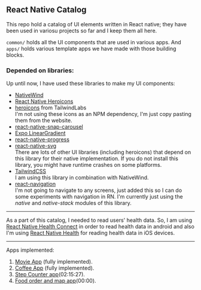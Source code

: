 ## React Native Catalog

This repo hold a catalog of UI elements written in React native; they have been used in variosu projects so far and I
keep them all here.

`common/` holds all the UI components that are used in various apps. And `apps/` holds various template apps we have
made with those building blocks.

### Depended on libraries:

Up until now, I have used these libraries to make my UI components:
<ul>
<li><a href="https://github.com/marklawlor/nativewind">NativeWind</a></li>
<li><a href="https://github.com/ecklf/react-native-heroicons">React Native Heroicons</a></li>
<li><a href="https://github.com/tailwindlabs/heroicons">heroicons</a> from TailwindLabs</li>
I'm not using these icons as an NPM dependency, I'm just copy pasting them from the website.
<li><a href="https://github.com/meliorence/react-native-snap-carousel">react-native-snap-carousel</a></li>
<li><a href="https://docs.expo.dev/versions/latest/sdk/linear-gradient/">Expo LinearGradient</a></li>
<li><a href="https://github.com/oblador/react-native-progress">react-native-progress</a></li>
<li><a href="https://github.com/software-mansion/react-native-svg">react-native-svg</a></li>
There are lots of other UI libraries (including heroicons) that depend on this library for their native implementation. If you do not install this library, you might have runtime crashes on some platforms.
<li><a href="https://github.com/tailwindlabs/tailwindcss">TailwindCSS</a></li>
I am using this library in combination with NativeWind.
<li><a href="https://reactnavigation.org/">react-navigation</a></li>
I'm not going to navigate to any screens, just added this so I can do some experiments with navigation in RN. I'm currently just using the <i>native</i> and <i>native-stack</i> modules of this library.
</ul>

<hr/>
As a part of this catalog, I needed to read users' health data. So, I am using <a href="https://github.com/matinzd/react-native-health-connect">React Native Health Connect</a> in order to read health data in android and also I'm using <a href="https://github.com/agencyenterprise/react-native-health">React Native Health</a> for reading health data in iOS devices.
<hr/>

Apps implemented:

1. <a href="https://youtu.be/Q1xQuCpYIFE">Movie App</a> (fully implemented).
2. <a href="https://youtu.be/mhyuMy4aI-M">Coffee App</a> (fully implemented).
3. [Step Counter app](https://www.youtube.com/live/VVoXcr18mdo?feature=share)(02:15:27).
4. [Food order and map app](https://youtu.be/v-zxqkz1T8E)(00:00).